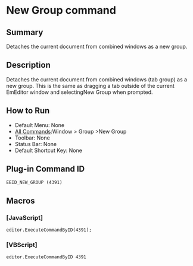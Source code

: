# New Group command

## Summary

Detaches the current document from combined windows as a new group.

## Description

Detaches the current document from combined windows (tab group) as a new group. This is the same as dragging a tab outside of the current EmEditor window and selectingNew Group
when prompted.

## How to Run

- Default Menu: None
- [All Commands](../tools/all_commands):Window \>
Group
\>New Group
- Toolbar: None
- Status Bar: None
- Default Shortcut Key: None

## Plug-in Command ID

```
EEID_NEW_GROUP (4391)```

## Macros

### \[JavaScript\]

```
editor.ExecuteCommandByID(4391);
```

### \[VBScript\]

```
editor.ExecuteCommandByID 4391
```
